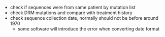- check if sequences were from same patient by mutation list
- check DRM mutations and compare with treatment history
- check sequence collection date, normally should not be before around 1970
    - some software will introduce the error when converting date format
